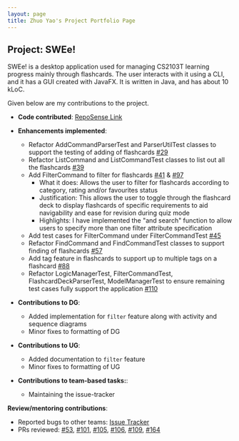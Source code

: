 ```yaml
---
layout: page
title: Zhuo Yao's Project Portfolio Page
---
```


## Project: SWEe!

SWEe! is a desktop application used for managing CS2103T learning progress mainly through flashcards. The user interacts with it using a CLI, and it has a GUI created with JavaFX. It is written in Java, and has about 10 kLoC.

Given below are my contributions to the project.

* **Code contributed**: [RepoSense Link](https://nus-cs2103-ay2021s1.github.io/tp-dashboard/#breakdown=true&search=tanzhuoyao-nus)

* **Enhancements implemented**:
  * Refactor AddCommandParserTest and ParserUtilTest classes to support the testing of adding of flashcards
  [#29](https://github.com/AY2021S1-CS2103T-T17-2/tp/pull/29)
  * Refactor ListCommand and ListCommandTest classes to list out all the flashcards
  [#39](https://github.com/AY2021S1-CS2103T-T17-2/tp/pull/39)
  * Add FilterCommand to filter for flashcards
  [#41](https://github.com/AY2021S1-CS2103T-T17-2/tp/pull/41/files) &
  [#97](https://github.com/AY2021S1-CS2103T-T17-2/tp/pull/97/files)
    * What it does: Allows the user to filter for flashcards according to category, rating and/or favourites status
    * Justification: This allows the user to toggle through the flashcard deck to display flashcards of specific
    requirements to aid navigability and ease for revision during quiz mode
    * Highlights: I have implemented the "and search" function to allow users to specify more than one filter attribute
    specification
  * Add test cases for FilterCommand under FilterCommandTest
  [#45](https://github.com/AY2021S1-CS2103T-T17-2/tp/pull/45)
  * Refactor FindCommand and FindCommandTest classes to support finding of flashcards
  [#57](https://github.com/AY2021S1-CS2103T-T17-2/tp/pull/57/files)
  * Add tag feature in flashcards to support up to multiple tags on a flashcard
  [#88](https://github.com/AY2021S1-CS2103T-T17-2/tp/pull/88)
  * Refactor LogicManagerTest, FilterCommandTest, FlashcardDeckParserTest,
  ModelManagerTest to ensure remaining test cases fully support the application
  [#110](https://github.com/AY2021S1-CS2103T-T17-2/tp/pull/110)

* **Contributions to DG**:
  * Added implementation for `filter` feature along with activity and sequence diagrams
  * Minor fixes to formatting of DG

* **Contributions to UG**:
  * Added documentation to `filter` feature
  * Minor fixes to formatting of UG

* **Contributions to team-based tasks:**:
  * Maintaining the issue-tracker

**Review/mentoring contributions**:
  * Reported bugs to other teams: [Issue Tracker](https://github.com/tanzhuoyao-nus/ped/issues)
  * PRs reviewed: [#53](https://github.com/AY2021S1-CS2103T-T17-2/tp/pull/53),
  [#101](https://github.com/AY2021S1-CS2103T-T17-2/tp/pull/101),
  [#105](https://github.com/AY2021S1-CS2103T-T17-2/tp/pull/105),
  [#106](https://github.com/AY2021S1-CS2103T-T17-2/tp/pull/106),
  [#109](https://github.com/AY2021S1-CS2103T-T17-2/tp/pull/109),
  [#164](https://github.com/AY2021S1-CS2103T-T17-2/tp/pull/164)
